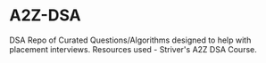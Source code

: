 # A2Z-DSA
DSA Repo of Curated Questions/Algorithms designed to help with placement interviews. Resources used - Striver's A2Z DSA Course.
